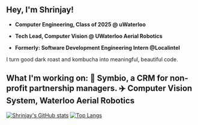 ## Hey, I'm Shrinjay!

* **Computer Engineering, Class of 2025 @ uWaterloo**

* **Tech Lead, Computer Vision @ UWaterloo Aerial Robotics**

* **Formerly: Software Development Engineering Intern @Localintel**

I turn good dark roast and kombucha into meaningful, beautiful code. 

## What I'm working on: :handshake: **Symbio, a CRM for non-profit partnership managers**. :airplane: **Computer Vision System,  Waterloo Aerial Robotics**

[![Shrinjay's GitHub stats](https://github-readme-stats.vercel.app/api?username=shrinjay&show_icons=true&hide=issues)](https://github.com/anuraghazra/github-readme-stats)
[![Top Langs](https://github-readme-stats.vercel.app/api/top-langs/?username=shrinjay&layout=compact&exclude_repo=PointofSale,pumpnewwebsite,coding-challenge&hide=HTML&langs_count=6)](https://github.com/anuraghazra/github-readme-stats)


